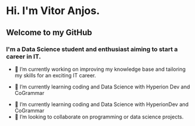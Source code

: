 # Hi. I'm Vitor Anjos. 
## Welcome to my GitHub
### I'm a Data Science student and enthusiast aiming to start a career in IT.



- 🔭 I’m currently working on improving my knowledge base and tailoring my skills for an exciting IT career.
+ 🌱 I’m currently learning coding and Data Science with Hyperion Dev and CoGrammar
- 🌱 I’m currently learning coding and Data Science with HyperionDev and CoGrammar
- 👯 I’m looking to collaborate on programming or data science projects.
